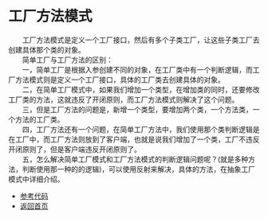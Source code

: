 # 工厂方法模式

&emsp;&emsp;工厂方法模式是定义一个工厂接口，然后有多个子类工厂，让这些子类工厂去创建具体那个类的对象。<br>
&emsp;&emsp;简单工厂与工厂方法的区别：<br>
&emsp;&emsp;一，简单工厂是根据入参创建不同的对象，在工厂类中有一个判断逻辑，而工厂方法模式则是定义一个工厂接口，具体的工厂类去创建具体的对象。<br>
&emsp;&emsp;二，在简单工厂模式中，如果我们增加一个类型，在增加类的同时，还要修改工厂类的方法，这就违反了开闭原则，而工厂方法模式则解决了这个问题。<br>
&emsp;&emsp;三，但是工厂方法的问题是，新增一个类型，要增加两个类，一个方法类，一个方法的工厂类。<br>
&emsp;&emsp;四，工厂方法还有一个问题，在简单工厂方法中，我们使用那个类判断逻辑是在工厂中，而工厂方法则放到了客户端，也就是说我们增加了一个类，工厂不违反开闭原则了，但是客户端违反开闭原则了。<br>
&emsp;&emsp;五，怎么解决简单工厂模式和工厂方法模式的判断逻辑问题呢？(就是多种方法，判断使用那一种的的逻辑)，可以使用反射来解决，具体的方法，在抽象工厂模式中详细介绍。<br>

- [参考代码](https://github.com/zhangonga/design-patterns/tree/master/src/main/java/tech/zg/patterns/create/create3_factory_method_patterns)
- [返回首页](https://github.com/zhangonga/design-patterns#%E8%AE%BE%E8%AE%A1%E6%A8%A1%E5%BC%8F%E7%AC%94%E8%AE%B0)